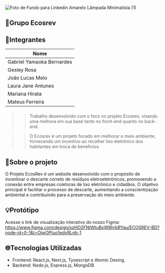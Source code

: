 ![Foto de Fundo para Linkedin Amarelo Lâmpada Minimalista (1)](https://github.com/Ecosrev/ecosrevMongo/assets/126609101/5f7ca8a9-9032-4ae4-9ca8-96eb2b656ffb)

🍃Grupo Ecosrev
---

## 👤Integrantes

| Nome        |  
| ------------- | 
| Gabriel Yamaoka Bernardes          | 
| Gesley Rosa               |
| João Lucas Melo           |
| Laura Jane Antunes        |
| Mariana Hirata            | 
| Mateus Ferreira           | 


###
>> Trabalho desenvolvido com o foco no projeto Ecosrev, visando uma melhora em sua base tanto no front-end quanto no back-end.

>> O Ecosrev é um projeto focado em melhorar o meio ambiente, fornecendo um incentivo ao recolher lixo eletrônico dos habitantes em troca de benefícios
###
## 📃Sobre o projeto

O Projeto EcosRev é um website desenvolvido com o propósito de incentivar o descarte correto de resíduos eletroeletrônicos, promovendo a conexão entre empresas coletoras de lixo eletrônico e cidadãos. O objetivo principal é facilitar o processo de descarte, aumentando a conscientização ambiental e contribuindo para a preservação do meio ambiente.

## 💡Protótipo 

Acesse o link de visualização interativo do nosso Figma: https://www.figma.com/design/szHO2FNtWtuBxW8hrbRYau/ECOSREV-BD?node-id=0-1&t=OjwOPtuo1edvRLnb-1

## 🌐Tecnologias Utilizadas

- Frontend: React.js, Next.js, Tyoescript e Atomic Desing.
- Backend: Node.js, Express.js, MongoDB

